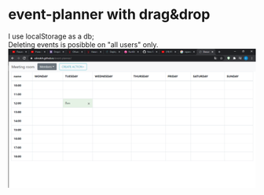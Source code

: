 # event-planner with drag&drop
I use localStorage as a db;<br/>
Deleting events is posibble on "all users" only.
![alt text](image.png "Prewiev")
